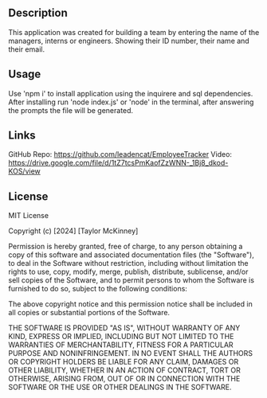 ## Description
This application was created for building a team by entering the name of the managers, interns or engineers. Showing their ID number, their name and their email.

## Usage
Use 'npm i' to install application using the inquirere and sql dependencies. After installing run 'node index.js' or 'node' in the terminal, after answering the prompts the file will be generated.

## Links
GitHub Repo: https://github.com/leadencat/EmployeeTracker 
Video: https://drive.google.com/file/d/1tZ7tcsPmKaofZzWNN-_1Bj8_dkod-KOS/view 

## License
MIT License

Copyright (c) [2024] [Taylor McKinney]

Permission is hereby granted, free of charge, to any person obtaining a copy of this software and associated documentation files (the "Software"), to deal in the Software without restriction, including without limitation the rights to use, copy, modify, merge, publish, distribute, sublicense, and/or sell copies of the Software, and to permit persons to whom the Software is furnished to do so, subject to the following conditions:

The above copyright notice and this permission notice shall be included in all copies or substantial portions of the Software.

THE SOFTWARE IS PROVIDED "AS IS", WITHOUT WARRANTY OF ANY KIND, EXPRESS OR IMPLIED, INCLUDING BUT NOT LIMITED TO THE WARRANTIES OF MERCHANTABILITY, FITNESS FOR A PARTICULAR PURPOSE AND NONINFRINGEMENT. IN NO EVENT SHALL THE AUTHORS OR COPYRIGHT HOLDERS BE LIABLE FOR ANY CLAIM, DAMAGES OR OTHER LIABILITY, WHETHER IN AN ACTION OF CONTRACT, TORT OR OTHERWISE, ARISING FROM, OUT OF OR IN CONNECTION WITH THE SOFTWARE OR THE USE OR OTHER DEALINGS IN THE SOFTWARE.